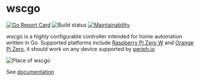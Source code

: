# wscgo

[![Go Report Card](https://goreportcard.com/badge/github.com/balazsgrill/wscgo)](https://goreportcard.com/report/github.com/balazsgrill/wscgo)
![Build status](https://github.com/balazsgrill/wscgo/workflows/Main/badge.svg)
[![Maintainability](https://api.codeclimate.com/v1/badges/27fbdc40e649c93f781e/maintainability)](https://codeclimate.com/github/balazsgrill/wscgo/maintainability)

wscgo is a highly configurable controller intended for home automation written in Go. Supported 
platforms include [Raspberry Pi Zero W](https://www.raspberrypi.org/products/raspberry-pi-zero-w/) 
and [Orange Pi Zero](http://www.orangepi.org/orangepizero/), it should work on any device supported by [periph.io](https://periph.io/)

![Place of wscgo](https://raw.githubusercontent.com/wiki/balazsgrill/wscgo/place-of-wscgo.png)

See [documentation](https://balazsgrill.github.io/wscgo/)
